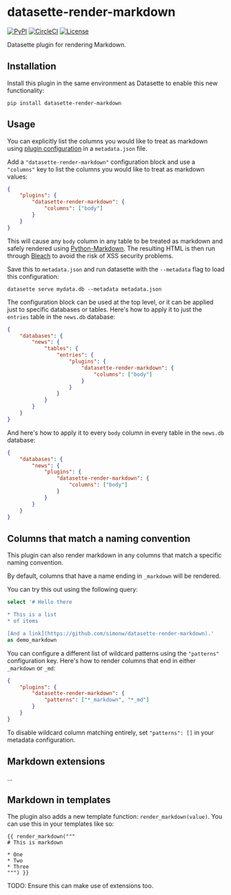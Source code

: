 # datasette-render-markdown

[![PyPI](https://img.shields.io/pypi/v/datasette-render-markdown.svg)](https://pypi.org/project/datasette-render-markdown/)
[![CircleCI](https://circleci.com/gh/simonw/datasette-render-markdown.svg?style=svg)](https://circleci.com/gh/simonw/datasette-render-markdown)
[![License](https://img.shields.io/badge/license-Apache%202.0-blue.svg)](https://github.com/simonw/datasette-render-markdown/blob/master/LICENSE)

Datasette plugin for rendering Markdown.

## Installation

Install this plugin in the same environment as Datasette to enable this new functionality:

    pip install datasette-render-markdown

## Usage

You can explicitly list the columns you would like to treat as markdown using [plugin configuration](https://datasette.readthedocs.io/en/stable/plugins.html#plugin-configuration) in a `metadata.json` file.

Add a `"datasette-render-markdown"` configuration block and use a `"columns"` key to list the columns you would like to treat as markdown values:

```json
{
    "plugins": {
        "datasette-render-markdown": {
            "columns": ["body"]
        }
    }
}
```

This will cause any `body` column in any table to be treated as markdown and safely rendered using [Python-Markdown](https://python-markdown.github.io/). The resulting HTML is then run through [Bleach](https://bleach.readthedocs.io/) to avoid the risk of XSS security problems.

Save this to `metadata.json` and run datasette with the `--metadata` flag to load this configuration:

    datasette serve mydata.db --metadata metadata.json

The configuration block can be used at the top level, or it can be applied just to specific databases or tables. Here's how to apply it to just the `entries` table in the `news.db` database:

```json
{
    "databases": {
        "news": {
            "tables": {
                "entries": {
                    "plugins": {
                        "datasette-render-markdown": {
                            "columns": ["body"]
                        }
                    }
                }
            }
        }
    }
}
```

And here's how to apply it to every `body` column in every table in the `news.db` database:

```json
{
    "databases": {
        "news": {
            "plugins": {
                "datasette-render-markdown": {
                    "columns": ["body"]
                }
            }
        }
    }
}
```

## Columns that match a naming convention

This plugin can also render markdown in any columns that match a specific naming convention.

By default, columns that have a name ending in `_markdown` will be rendered.

You can try this out using the following query:

```sql
select '# Hello there

* This is a list
* of items

[And a link](https://github.com/simonw/datasette-render-markdown).'
as demo_markdown
```

You can configure a different list of wildcard patterns using the `"patterns"` configuration key. Here's how to render columns that end in either `_markdown` or `_md`:

```json
{
    "plugins": {
        "datasette-render-markdown": {
            "patterns": ["*_markdown", "*_md"]
        }
    }
}
```

To disable wildcard column matching entirely, set `"patterns": []` in your metadata configuration.

## Markdown extensions

...

## Markdown in templates

The plugin also adds a new template function: `render_markdown(value)`. You can use this in your templates like so:

```html+jinja
{{ render_markdown("""
# This is markdown

* One
* Two
* Three
""") }}
```

TODO: Ensure this can make use of extensions too.
